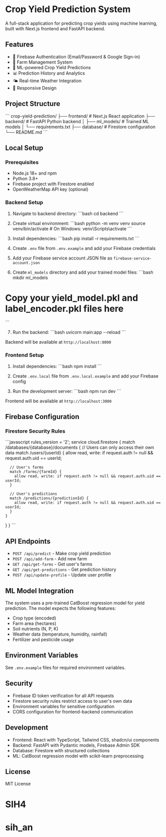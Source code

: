 # Crop Yield Prediction System

A full-stack application for predicting crop yields using machine learning, built with Next.js frontend and FastAPI backend.

## Features

- 🔐 Firebase Authentication (Email/Password & Google Sign-in)
- 🏡 Farm Management System
- 🤖 ML-powered Crop Yield Predictions
- 📊 Prediction History and Analytics
- 🌤️ Real-time Weather Integration
- 📱 Responsive Design

## Project Structure

\`\`\`
crop-yield-prediction/
├── frontend/              # Next.js React application
├── backend/              # FastAPI Python backend
│   ├── ml_models/       # Trained ML models
│   └── requirements.txt
├── database/            # Firestore configuration
└── README.md
\`\`\`

## Local Setup

### Prerequisites

- Node.js 18+ and npm
- Python 3.8+
- Firebase project with Firestore enabled
- OpenWeatherMap API key (optional)

### Backend Setup

1. Navigate to backend directory:
\`\`\`bash
cd backend
\`\`\`

2. Create virtual environment:
\`\`\`bash
python -m venv venv
source venv/bin/activate  # On Windows: venv\Scripts\activate
\`\`\`

3. Install dependencies:
\`\`\`bash
pip install -r requirements.txt
\`\`\`

4. Create `.env` file from `.env.example` and add your Firebase credentials

5. Add your Firebase service account JSON file as `firebase-service-account.json`

6. Create `ml_models` directory and add your trained model files:
\`\`\`bash
mkdir ml_models
# Copy your yield_model.pkl and label_encoder.pkl files here
\`\`\`

7. Run the backend:
\`\`\`bash
uvicorn main:app --reload
\`\`\`

Backend will be available at `http://localhost:8000`

### Frontend Setup

1. Install dependencies:
\`\`\`bash
npm install
\`\`\`

2. Create `.env.local` file from `.env.local.example` and add your Firebase config

3. Run the development server:
\`\`\`bash
npm run dev
\`\`\`

Frontend will be available at `http://localhost:3000`

## Firebase Configuration

### Firestore Security Rules

\`\`\`javascript
rules_version = '2';
service cloud.firestore {
  match /databases/{database}/documents {
    // Users can only access their own data
    match /users/{userId} {
      allow read, write: if request.auth != null && request.auth.uid == userId;
      
      // User's farms
      match /farms/{farmId} {
        allow read, write: if request.auth != null && request.auth.uid == userId;
      }
      
      // User's predictions
      match /predictions/{predictionId} {
        allow read, write: if request.auth != null && request.auth.uid == userId;
      }
    }
  }
}
\`\`\`

## API Endpoints

- `POST /api/predict` - Make crop yield prediction
- `POST /api/add-farm` - Add new farm
- `GET /api/get-farms` - Get user's farms
- `GET /api/get-predictions` - Get prediction history
- `POST /api/update-profile` - Update user profile

## ML Model Integration

The system uses a pre-trained CatBoost regression model for yield prediction. The model expects the following features:

- Crop type (encoded)
- Farm area (hectares)
- Soil nutrients (N, P, K)
- Weather data (temperature, humidity, rainfall)
- Fertilizer and pesticide usage

## Environment Variables

See `.env.example` files for required environment variables.

## Security

- Firebase ID token verification for all API requests
- Firestore security rules restrict access to user's own data
- Environment variables for sensitive configuration
- CORS configuration for frontend-backend communication

## Development

- Frontend: React with TypeScript, Tailwind CSS, shadcn/ui components
- Backend: FastAPI with Pydantic models, Firebase Admin SDK
- Database: Firestore with structured collections
- ML: CatBoost regression model with scikit-learn preprocessing

## License

MIT License
# SIH4
# sih_an

